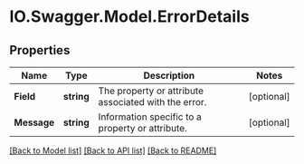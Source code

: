 # IO.Swagger.Model.ErrorDetails
## Properties

Name | Type | Description | Notes
------------ | ------------- | ------------- | -------------
**Field** | **string** | The property or attribute associated with the error. | [optional] 
**Message** | **string** | Information specific to a property or attribute. | [optional] 

[[Back to Model list]](../README.md#documentation-for-models) [[Back to API list]](../README.md#documentation-for-api-endpoints) [[Back to README]](../README.md)

